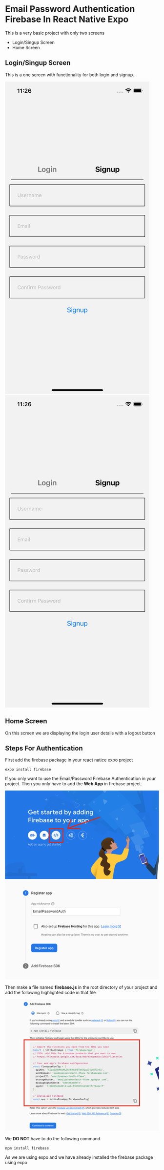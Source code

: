# Email Password Authentication Firebase In React Native Expo

This is a very basic project with only two screens

* Login/Singup Screen
* Home Screen

## Login/Singup Screen

This is a one screen with functionality for both login and signup.

![](readmeImages/1.png) ![](readmeImages/1.png) 



## Home Screen
On this screen we are displaying the login user details with a logout button


## Steps For Authentication
First add the firebase package in your react natice expo project
```
expo install firebase
```

If you only want to use the Email/Password Firebase Authentication in your project. Then you only have to add the **Web App**  in firebase project.

![](readmeImages/3.png)
![](readmeImages/4.png)

Then make a file named **firebase.js** in the root directory of your project and add the following highlighted code in that file

![](readmeImages/5.png)

We **DO NOT** have to do the following command
```
npm install firebase
```
As we are using expo and we have already installed the firebase package using expo


